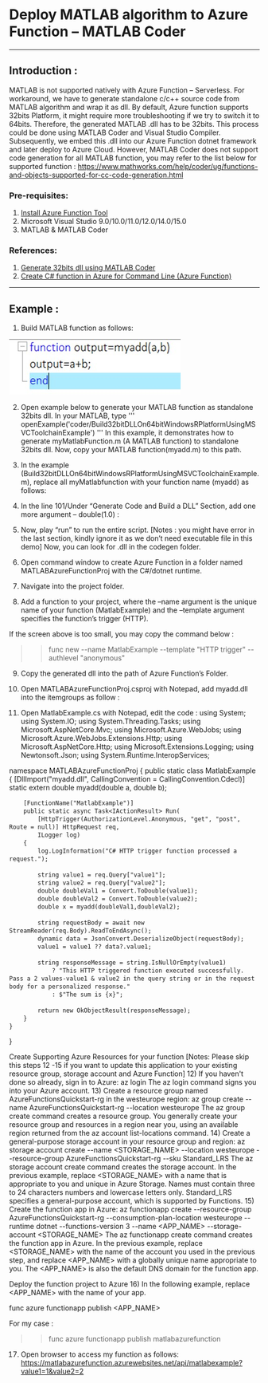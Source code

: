 # Deploy MATLAB algorithm to Azure Function – MATLAB Coder

---

## Introduction :

MATLAB is not supported natively with Azure Function – Serverless. For workaround, we have to generate standalone c/c++ source code from MATLAB algorithm and wrap it as dll. 
By default, Azure function supports 32bits Platform, it might require more troubleshooting if we try to switch it to 64bits. Therefore, the generated MATLAB .dll has to be 32bits. This process could be done using MATLAB Coder and Visual Studio Compiler. Subsequently, we embed this .dll into our Azure Function dotnet framework and later deploy to Azure Cloud. However, MATLAB Coder does not support code generation for all MATLAB function, you may refer to the list below for supported function :
https://www.mathworks.com/help/coder/ug/functions-and-objects-supported-for-cc-code-generation.html

### Pre-requisites:
1) [Install Azure Function Tool](https://docs.microsoft.com/en-us/azure/azure-functions/functions-run-local?tabs=windows%2Ccsharp%2Cbash#v2)
2)	Microsoft Visual Studio 9.0/10.0/11.0/12.0/14.0/15.0
3)	MATLAB & MATLAB Coder

### References:
1)	[Generate 32bits dll using MATLAB Coder](https://www.mathworks.com/help/coder/ug/build-32-bit-dll-on-64-bit-windows-platform-using-msvc-toolchain.html)
2)	[Create C# function in Azure for Command Line (Azure Function)](https://docs.microsoft.com/en-us/azure/azure-functions/create-first-function-cli-csharp?tabs=azure-cli%2Cbrowser)

---

## Example :
1)	Build MATLAB function as follows:

![Searcher 1](img/s1_01.jpg)
 

2)	Open example below to generate your MATLAB function as standalone 32bits dll.
In your MATLAB, type 
'''
openExample('coder/Build32bitDLLOn64bitWindowsRPlatformUsingMSVCToolchainExample')
'''
In this example, it demonstrates how to generate myMatlabFunction.m (A MATLAB function) to standalone 32bits dll. Now, copy your MATLAB function(myadd.m) to this path.


 
3)	In the example (Build32bitDLLOn64bitWindowsRPlatformUsingMSVCToolchainExample.m), replace all myMatlabfunction with your function name (myadd) as follows:

 

4)	In the line 101/Under “Generate Code and Build a DLL” Section, add one more argument – double(1.0) :
 
5)	Now, play “run” to run the entire script.
[Notes : you might have error in the last section, kindly ignore it as we don’t need executable file in this demo]
Now, you can look for .dll in the codegen folder.
 
6)	Open command window to create Azure Function in a folder named MATLABAzureFunctionProj with the C#/dotnet runtime.
 
7)	Navigate into the project folder.
 

8)	Add a function to your project, where the –name argument is the unique name of your function (MatlabExample) and the –template argument specifies the function’s trigger (HTTP).

 

If the screen above is too small, you may copy the command below :
>> func new --name MatlabExample --template "HTTP trigger" --authlevel "anonymous"


9)	Copy the generated dll into the path of Azure Function’s Folder.
 
10)	Open MATLABAzureFunctionProj.csproj with Notepad, add myadd.dll into the itemgroups as follow :
 


11)	Open MatlabExample.cs with Notepad, edit the code :
using System;
using System.IO;
using System.Threading.Tasks;
using Microsoft.AspNetCore.Mvc;
using Microsoft.Azure.WebJobs;
using Microsoft.Azure.WebJobs.Extensions.Http;
using Microsoft.AspNetCore.Http;
using Microsoft.Extensions.Logging;
using Newtonsoft.Json;
using System.Runtime.InteropServices;

namespace MATLABAzureFunctionProj
{
    public static class MatlabExample
    {
		[DllImport("myadd.dll", CallingConvention = CallingConvention.Cdecl)]
        static extern double myadd(double a, double b);
		
        [FunctionName("MatlabExample")]
        public static async Task<IActionResult> Run(
            [HttpTrigger(AuthorizationLevel.Anonymous, "get", "post", Route = null)] HttpRequest req,
            ILogger log)
        {
            log.LogInformation("C# HTTP trigger function processed a request.");

            string value1 = req.Query["value1"];
			string value2 = req.Query["value2"];
			double doubleVal1 = Convert.ToDouble(value1);
			double doubleVal2 = Convert.ToDouble(value2);
			double x = myadd(doubleVal1,doubleVal2);

            string requestBody = await new StreamReader(req.Body).ReadToEndAsync();
            dynamic data = JsonConvert.DeserializeObject(requestBody);
            value1 = value1 ?? data?.value1;

            string responseMessage = string.IsNullOrEmpty(value1)
                ? "This HTTP triggered function executed successfully. Pass a 2 values-value1 & value2 in the query string or in the request body for a personalized response."
                : $"The sum is {x}";

            return new OkObjectResult(responseMessage);
        }
    }
}


Create Supporting Azure Resources for your function
[Notes: Please skip this steps 12 -15 if you want to update this application to your existing resource group, storage account and Azure Function]
12)	If you haven't done so already, sign in to Azure:
	az login
The az login command signs you into your Azure account.
13)	Create a resource group named AzureFunctionsQuickstart-rg in the westeurope region:
	az group create --name AzureFunctionsQuickstart-rg --location westeurope
The az group create command creates a resource group. You generally create your resource group and resources in a region near you, using an available region returned from the az account list-locations command.
14)	Create a general-purpose storage account in your resource group and region:
az storage account create --name <STORAGE_NAME> --location westeurope --resource-group AzureFunctionsQuickstart-rg --sku Standard_LRS
The az storage account create command creates the storage account.
In the previous example, replace <STORAGE_NAME> with a name that is appropriate to you and unique in Azure Storage. Names must contain three to 24 characters numbers and lowercase letters only. Standard_LRS specifies a general-purpose account, which is supported by Functions.
15)	Create the function app in Azure:
az functionapp create --resource-group AzureFunctionsQuickstart-rg --consumption-plan-location westeurope --runtime dotnet --functions-version 3 --name <APP_NAME> --storage-account <STORAGE_NAME>
The az functionapp create command creates the function app in Azure.
In the previous example, replace <STORAGE_NAME> with the name of the account you used in the previous step, and replace <APP_NAME> with a globally unique name appropriate to you. The <APP_NAME> is also the default DNS domain for the function app.

Deploy the function project to Azure
16)	 In the following example, replace <APP_NAME> with the name of your app.

func azure functionapp publish <APP_NAME>

For my case :

 
>> func azure functionapp publish matlabazurefunction
17)	Open browser to access my function as follows:
https://matlabazurefunction.azurewebsites.net/api/matlabexample?value1=1&value2=2



